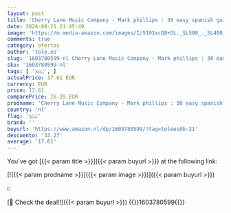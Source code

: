 ```yaml
---
layout: post
title: 'Cherry Lane Music Company - Mark phillips : 30 easy spanish guitar solos - recueil + enregistrement s  en ligne: Guitar With Tablature'
date: 2024-08-21 21:45:49
image: 'https://m.media-amazon.com/images/I/5191xcQ8+GL._SL500_._SL400_.jpg'
comments: true
category: ofertas
author: 'tole.es'
slug: '1603780599-nl Cherry Lane Music Company - Mark phillips : 30 easy...'
sku: '1603780599-nl'
tags: [ '🇳🇱', ]
actualPrice: 17.61 EUR
currency: EUR
price: 17.61
comparePrice: 26.39 EUR
prodname: 'Cherry Lane Music Company - Mark phillips : 30 easy spanish guitar solos - recueil + enregistrement s  en ligne: Guitar With Tablature'
country: 'nl'
flag: '🇳🇱'
brand: ''
buyurl: 'https://www.amazon.nl/dp/1603780599/?tag=tolees0b-21'
descuento: '33.27'
average: '17.61'
---
```


You've got [{{< param title >}}]({{< param buyurl >}}) at the following link:

[![{{< param prodname >}}]({{< param image >}})]({{< param buyurl >}})

ℹ️:


[🛒 Check the deal!!]({{< param buyurl >}})
{{<world>}}1603780599{{</world>}}
